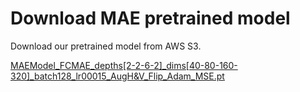 # Download MAE pretrained model

Download our pretrained model from AWS S3.

[MAEModel_FCMAE_depths[2-2-6-2]_dims[40-80-160-320]_batch128_lr00015_AugH&V_Flip_Adam_MSE.pt](https://ifn-wsl-ssl-data.s3.eu-west-3.amazonaws.com/saved_models/MAEModel_FCMAE_depths%5B2-2-6-2%5D_dims%5B40-80-160-320%5D_batch128_lr00015_AugH%26V_Flip_Adam_MSE.pt)

